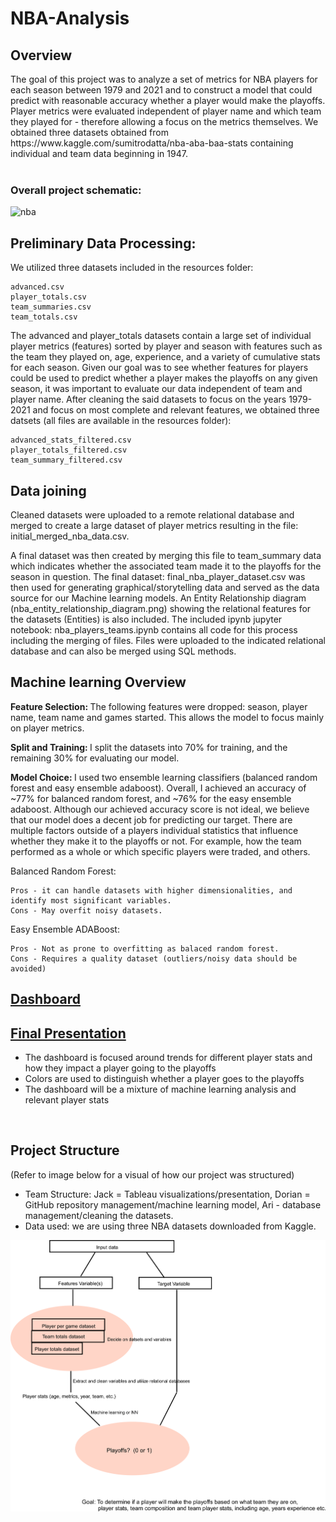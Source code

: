 # NBA-Analysis  
<h2> Overview</h2>  
The goal of this project was to analyze a set of metrics for NBA players for each season between 1979 and 2021 and to construct a model that could predict with reasonable accuracy whether a player would make the playoffs. Player metrics were evaluated independent of player name and which team they played for - therefore allowing a focus on the metrics themselves. We obtained three datasets obtained from https://www.kaggle.com/sumitrodatta/nba-aba-baa-stats containing individual and team data beginning in 1947.  </br> </br> 

<h3>Overall project schematic:  </h3>

![nba](https://user-images.githubusercontent.com/60231630/156903252-00ebdc1c-0317-4872-9d59-5300b981b4e7.png)   

<h2>Preliminary Data Processing:  </h2>

We utilized three datasets included in the resources folder: 

    advanced.csv   
    player_totals.csv  
    team_summaries.csv  
    team_totals.csv  

The advanced and player_totals datasets contain a large set of individual player metrics (features) sorted by player and season with features such as the team they played on, age, experience, and a variety of cumulative stats for each season.  Given our goal was to see whether features for players could be used to predict whether a player makes the playoffs on any given season, it was important to evaluate our data independent of team and player name.  After cleaning the said datasets to focus on  the years 1979-2021 and focus on most complete and relevant features, we obtained three datsets (all files are available in the resources folder):   

    advanced_stats_filtered.csv  
    player_totals_filtered.csv  
    team_summary_filtered.csv  


<h2> Data joining  </h2>

Cleaned datasets were uploaded to a remote relational database and merged to create a large dataset of player metrics resulting in the file: initial_merged_nba_data.csv.  

A final dataset was then created by merging this file to team_summary data which indicates whether the associated team made it to the playoffs for the season in question. The final dataset: final_nba_player_dataset.csv was then used for generating graphical/storytelling data and served as the data source for our Machine learning models.  An Entity Relationship diagram (nba_entity_relationship_diagram.png) showing the relational features for the datasets (Entities) is also included.  The included ipynb jupyter notebook: nba_players_teams.ipynb contains all code for this process including the merging of files.  Files were uploaded to the indicated relational database and can also be merged using  SQL methods.   

<h2> Machine learning Overview </h2>

<b>Feature Selection: </b>
The following features were dropped: season, player name, team name and games started.  This allows the model to focus mainly on player metrics.  

<b>Split and Training: </b>I split the datasets into 70% for training, and the remaining 30% for evaluating our model. <br/>

<b>Model Choice: </b>I used two ensemble learning classifiers (balanced random forest and easy ensemble adaboost). Overall, I achieved an accuracy of ~77% for balanced random forest, and ~76% for the easy ensemble adaboost. Although our achieved accuracy score is not ideal, we believe that our model does a decent job for predicting our target. There are multiple factors outside of a players individual statistics that influence whether they make it to the playoffs or not. For example, how the team performed as a whole or which specific players were traded, and others.

Balanced Random Forest:

    Pros - it can handle datasets with higher dimensionalities, and identify most significant variables.
    Cons - May overfit noisy datasets.

Easy Ensemble ADABoost:

    Pros - Not as prone to overfitting as balaced random forest.
    Cons - Requires a quality dataset (outliers/noisy data should be avoided)


<h2><a href="https://public.tableau.com/app/profile/jack.hansley/viz/nba_capstone_project/Story1?publish=yes">Dashboard</a></h2>

<h2><a href="https://docs.google.com/presentation/d/1t6YsnGQhOi9N7vU0Tb5gkCMd-MR3NOp-bDFIssK2VEw/edit#slide=id.gc6fa3c898_0_0">Final Presentation</a></h2>

 <ul>
 <li>The dashboard is focused around trends for different player stats and how they impact a player going to the playoffs</li>
 <li>Colors are used to distinguish whether a player goes to the playoffs</li>
 <li>The dashboard will be a mixture of machine learning analysis and relevant player stats</li>
 </ul>


<br/>

<h2>Project Structure</h2>
(Refer to image below for a visual of how our project was structured)
<ul>
    <li>Team Structure: Jack = Tableau visualizations/presentation, Dorian = GitHub repository management/machine learning model, Ari - database management/cleaning the datasets.</li>
    <li>Data used: we are using three NBA datasets downloaded from Kaggle.</li>
</ul>
<img src='Images/workflow.png' width=800px></img>
<br/>
